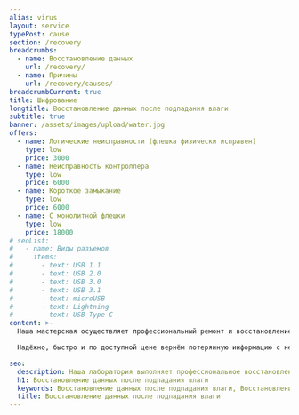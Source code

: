 ```yaml
---
alias: virus
layout: service
typePost: cause
section: /recovery
breadcrumbs:
  - name: Восстановление данных
    url: /recovery/
  - name: Причины
    url: /recovery/causes/
breadcrumbCurrent: true
title: Шифрование
longtitle: Восстановление данных после подпадания влаги
subtitle: true
banner: /assets/images/upload/water.jpg
offers:
  - name: Логические неисправности (флешка физически исправен)
    type: low
    price: 3000
  - name: Неисправность контроллера
    type: low
    price: 6000
  - name: Короткое замыкание
    type: low
    price: 6000
  - name: С монолитной флешки
    type: low
    price: 18000
# seoList:
#   - name: Виды разъемов
#     items:
#       - text: USB 1.1
#       - text: USB 2.0
#       - text: USB 3.0
#       - text: USB 3.1
#       - text: microUSB
#       - text: Lightning
#       - text: USB Type-C
content: >-
  Наша мастерская осуществляет профессиональный ремонт и восстановление флешки и карты памяти всех моделей, любых производителей Flash в Орле.

  Надёжно, быстро и по доступной цене вернём потерянную информацию с неисправных флешек.

seo:
  description: Наша лаборатория выполняет профессиональное восстановление данных с флешек всех видов.
  h1: Восстановление данных после подпадания влаги
  keywords: Восстановление данных после подпадания влаги, Восстановление данных после затопления 
  title: Восстановление данных после подпадания влаги
---
```




